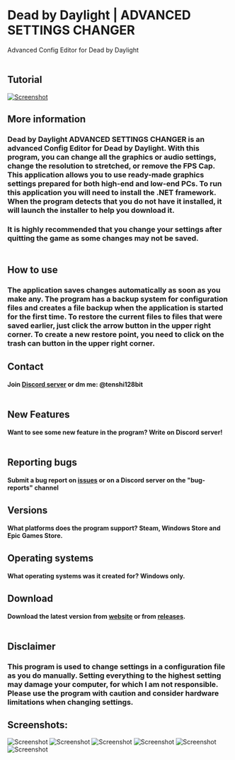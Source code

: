 # Dead by Daylight | ADVANCED SETTINGS CHANGER
Advanced Config Editor for Dead by Daylight
<br /><br />
## Tutorial
[![Screenshot](https://github.com/elefelen/ADVANCED_SETTINGS_CHANGER/blob/main/screenshots/thumbnail.png)](https://youtu.be/NEiNAB8ho0o)

## More information
### Dead by Daylight ADVANCED SETTINGS CHANGER is an advanced Config Editor for Dead by Daylight. With this program, you can change all the graphics or audio settings, change the resolution to stretched, or remove the FPS Cap. This application allows you to use ready-made graphics settings prepared for both high-end and low-end PCs. To run this application you will need to install the .NET framework. When the program detects that you do not have it installed, it will launch the installer to help you download it.

### It is highly recommended that you change your settings after quitting the game as some changes may not be saved.<br /><br />

## How to use
### The application saves changes automatically as soon as you make any. The program has a backup system for configuration files and creates a file backup when the application is started for the first time. To restore the current files to files that were saved earlier, just click the arrow button in the upper right corner. To create a new restore point, you need to click on the trash can button in the upper right corner.

## Contact 
#### Join [Discord server](https://discord.com/invite/EY9uaqTS7Z) or dm me: @tenshi128bit <br /><br />
## New Features
#### Want to see some new feature in the program? Write on Discord server!<br /><br />
## Reporting bugs
#### Submit a bug report on [issues](https://github.com/elefelen/DbD_ADVANCED_SETTINGS_CHANGER/issues) or on a Discord server on the "bug-reports" channel
## Versions
#### What platforms does the program support? Steam, Windows Store and Epic Games Store.
## Operating systems
#### What operating systems was it created for? Windows only.
## Download
#### Download the latest version from [website](http://dbdconfigeditor.epizy.com/) or from [releases](https://github.com/elefelen/dead-by-daylight-advanced-settings-changer/releases).<br /><br />
## Disclaimer
### This program is used to change settings in a configuration file as you do manually. Setting everything to the highest setting may damage your computer, for which I am not responsible. Please use the program with caution and consider hardware limitations when changing settings.

## Screenshots:<br />
![Screenshot](https://github.com/elefelen/ADVANCED_SETTINGS_CHANGER/blob/main/screenshots/1.png)
![Screenshot](https://github.com/elefelen/ADVANCED_SETTINGS_CHANGER/blob/main/screenshots/2.png)
![Screenshot](https://github.com/elefelen/ADVANCED_SETTINGS_CHANGER/blob/main/screenshots/3.png)
![Screenshot](https://github.com/elefelen/ADVANCED_SETTINGS_CHANGER/blob/main/screenshots/4.png)
![Screenshot](https://github.com/elefelen/ADVANCED_SETTINGS_CHANGER/blob/main/screenshots/5.png)
![Screenshot](https://github.com/elefelen/ADVANCED_SETTINGS_CHANGER/blob/main/screenshots/6.png)

